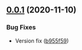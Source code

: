## [0.0.1](https://github.com/sarkahn/tiled_camera/compare/v0.0.0...v0.0.1) (2020-11-10)


### Bug Fixes

* Version fix ([b955f59](https://github.com/sarkahn/tiled_camera/commit/b955f59763dc4b6b08abce63debf9236b2d23b90))
